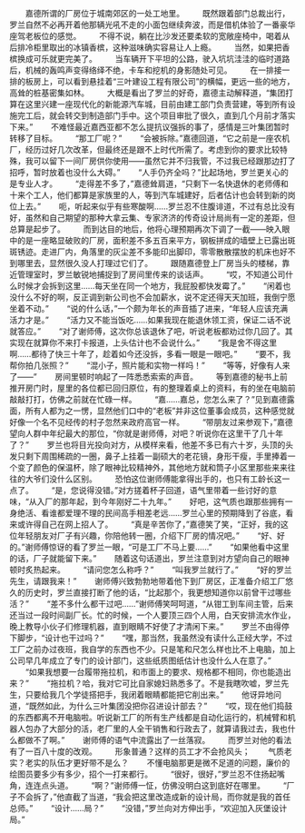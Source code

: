 　　嘉德所谓的厂房位于城南郊区的一处工地里。
　　既然跟着部门总裁出行，罗兰自然不必再开着他那辆光吼不走的小面包继续奔波，而是借机体验了一番豪华座驾老板位的感觉。
　　不得不说，躺在比沙发还要柔软的宽敞座椅中，喝着从后排冷柜里取出的冰镇香槟，这种滋味确实容易让人上瘾。
　　当然，如果把香槟换成可乐就更完美了。
　　当车辆开下平坦的公路，驶入坑坑洼洼的临时道路后，机械的轰鸣声变得络绎不绝，卡车和挖机的身影随处可见。
　　在一排接一排的板房上，可以看到悬挂着“三叶建设工程有限公司”的横幅，更远一些的地方，高耸的桩基密集如林。
　　大概是看出了罗兰的好奇，嘉德主动解释道，“集团打算在这里兴建一座现代化的新能源汽车城，目前由建工部门负责营建，等到所有设施完工后，就会转交到制造部门手中。这个项目审批了很久，直到几个月前才落实下来。”
　　不难怪最近嘉西亚都不怎么提抗议强拆的事了，感情是三叶集团暂时转移了目标。
　　“那工厂呢？”
　　“会被拆除。”嘉德回道，“它之前是一座农机厂，经历过好几次改革，但最终还是跟不上时代所需了。考虑到你的要求比较特殊，我可以留下一间厂房供你使用——虽然它并不归我管，不过我已经跟那边打了招呼，暂时放着也没什么大碍。”
　　“人手仍齐全吗？”比起场地，罗兰更关心的是专业人才。
　　“走得差不多了，”嘉德耸肩道，“只剩下一名快退休的老师傅和十来个工人，他们都算是家族里的人，等到汽车城建好，后者估计也会转到新的岗位上去。”
　　呃，听起来似乎有些寒酸啊……罗兰忍不住腹诽道，不过有总比没有好，虽然和自己期望的那种大拿云集、专家济济的传奇设计局尚有一定的差距，但总算是起步了。
　　而到达目的地后，他将心理预期再次下调了一截——映入眼中的是一座略显破败的厂房，面积差不多五百来平方，钢板拼成的墙壁上已露出斑斑锈迹。走进厂内，角落里的灰尘差不多能印出脚印，零零散散摆放的机床也好不到哪里去，显然很久没人打理过它们了。
　　跟随嘉德登上厂房当头的楼梯，靠近管理室时，罗兰敏锐地捕捉到了房间里传来的谈话声。
　　“哎，不知道公司什么时候才会拆到这里……每天坐在同一个地方，我屁股都快发霉了。”
　　“闲着也没什么不好的啊，反正调到新公司也不会加薪水，说不定还得天天加班，我倒宁愿坐着不动。”
　　“说的什么话，”一个颇为年长的声音插了进来，“年轻人应该充满活力才是。”
　　“活力又不能当饭吃……如果我现在能退休领工资，保证二话不说就答应。”
　　“对了谢师傅，这次你总该退休了吧，听说老板都劝过你几回了。其实现在就算你不来打卡报道，上头估计也不会说什么。”
　　“我是舍不得这里啊……都待了快三十年了，趁着如今还没拆，多看一眼是一眼吧。”
　　“要不，我帮你拍几张照？”
　　“混小子，照片能和实物一样吗！”
　　“等等，好像有人来了——”
　　房间里顿时响起了一阵悉悉索索的声音。
　　等到嘉德的秘书上前推开房门时，屋里的各位都已回归原位，有的整理着桌上的资料，有的坐在电脑前敲敲打打，仿佛之前就在忙碌一样。
　　“嘉……嘉总，您怎么来了？”见到嘉德露面，所有人都为之一愣，显然他们口中的“老板”并非这位董事会成员，这种感觉就好像一个名不见经传的村子忽然来政府高官一样。
　　“带朋友过来参观下，”嘉德望向人群中年纪最大的那位，“你就是谢师傅，对吧？听说你在这里干了几十年了？”
　　罗兰也将目光投向对方，从模样来看，他差不多已有六十岁，头顶的头发只剩下周围稀疏的一圈，鼻子上挂着一副硕大的老花镜，身形干瘦，手里捧着一个变了颜色的保温杯，除了眼神比较精神外，其他地方就和筒子小区里那些来来往往的大爷们没什么区别。
　　恐怕这位谢师傅能拿得出手的，也只有工龄长这一点了。
　　“是，您说得没错。”对方搓着杯子回道，语气里带着一些讨好的意味，“从入厂的那年起，到今年刚好二十九年。”
　　好吧，这气质也跟那些拥有一身绝活、看谁都爱理不理的民间高手相差老远……罗兰心里的预期降到了谷底，看来或许得自己在网上招人了。
　　“真是辛苦你了，”嘉德笑了笑，“正好，我的这位年轻朋友对厂子有兴趣，你陪他转一圈，介绍下厂房的情况吧。”
　　“好、好的。”谢师傅惊讶的看了罗兰一眼，“可是工厂不马上要……”
　　“如果他看中这里的话，厂子就能留下来。”
　　随着这句话道出，罗兰注意到对方望向自己的眼神顿时炙热起来。
　　“请问您怎么称呼？”
　　“叫我罗兰就行了。”
　　“好的罗兰先生，请跟我来！”
　　谢师傅兴致勃勃地带着他下到厂房区，正准备介绍工厂悠久的历史时，罗兰直接打断了他的话，“比起那个，我更想知道你以前曾干过哪些活？”
　　“差不多什么都干过吧……”谢师傅笑呵呵道，“从钳工到车间主管，后来还当过一段时间副厂长。忙的时候，一个人要顶三四个人用，白天安排流水作业，晚上教导小伙子们修理机器，直到眼睛不好使了才清闲下来。”
　　罗兰不由得停下脚步，“设计也干过吗？”
　　“嘿，那当然，我虽然没有读什么正经大学，不过工厂之前办过夜班，我自学的东西也不少。只是笔和尺怎么样也比不上电脑，加上公司早几年成立了专门的设计部门，这些纸质图纸估计也没什么人在意了。”
　　“如果我想要一台履带拖拉机，和市面上的要求、规格都不相同，你也能造出来？”
　　“拖拉机？哈，我对它可比自家媳妇熟悉多了。不是我瞎吹嘘，罗兰先生，只要给我几个学徒搭把手，我闭着眼睛都能把它削出来。”
　　他讶异地问道，“既然如此，为什么三叶集团没把你召进设计部去？”
　　“哎，现在他们捣鼓的东西都离不开电脑啦。听说新工厂的所有生产线都是自动化运行的，机械臂和机器人包办了大部分的活，老厂里的人全干销售和行政去了，就算请我过去，我也什么都做不了啊。”
　　谢师傅的语气中流露出了一丝落寂。
　　而罗兰对他的看法有了一百八十度的改观。
　　形象普通？这样的员工才不会抢风头；
　　气质老实？老实的队伍才更好带不是么？
　　不懂电脑那更是微不足道的问题，廉价的绘图员要多少有多少，招个一打来都行。
　　“很好，很好，”罗兰忍不住扬起嘴角，连连点头道。
　　“啊？”谢师傅一怔，仿佛没明白这到底好在哪里。
　　“厂子不会拆了，”他直截了当道，“我会把这里改造成新的设计局，而你就是我的首任总师。”
　　“设计……局？”
　　“没错，”罗兰向对方伸出手，“欢迎加入灰堡设计局。”